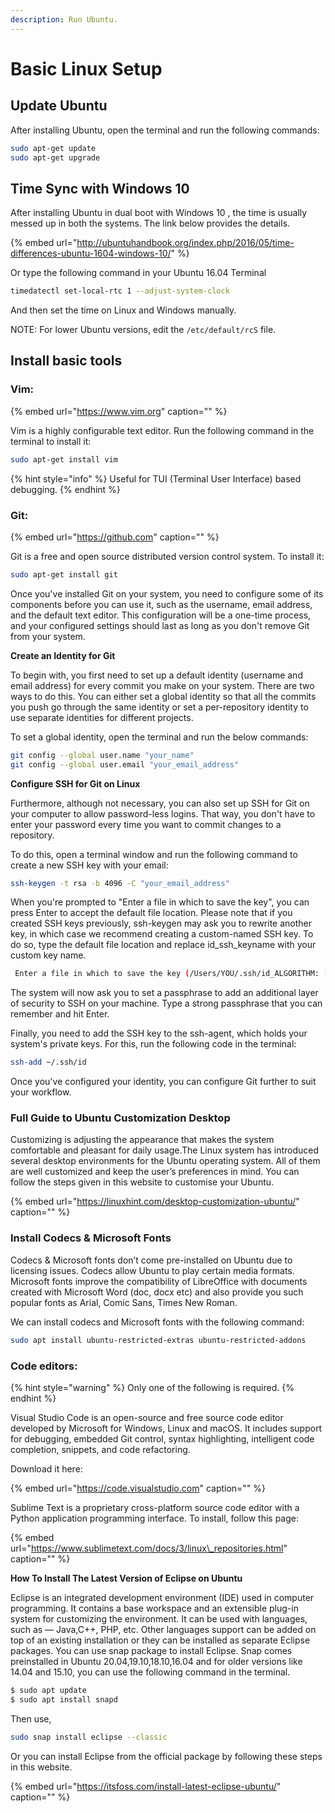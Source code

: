 ```yaml
---
description: Run Ubuntu.
---
```


# Basic Linux Setup

## Update Ubuntu

After installing Ubuntu, open the terminal and run the following commands:

```bash
sudo apt-get update
sudo apt-get upgrade
```

## Time Sync with Windows 10

After installing Ubuntu in dual boot with Windows 10 , the time is usually messed up in both the systems. The link below provides the details.

{% embed url="http://ubuntuhandbook.org/index.php/2016/05/time-differences-ubuntu-1604-windows-10/" %}

Or type the following command in your Ubuntu 16.04 Terminal

```bash
timedatectl set-local-rtc 1 --adjust-system-clock
```

And then set the time on Linux and Windows manually.

NOTE: For lower Ubuntu versions, edit the `/etc/default/rcS` file.



## Install basic tools

### Vim:

{% embed url="https://www.vim.org" caption="" %}

Vim is a highly configurable text editor. Run the following command in the terminal to install it:

```bash
sudo apt-get install vim
```

{% hint style="info" %}
Useful for TUI \(Terminal User Interface\) based debugging.
{% endhint %}

### Git:

{% embed url="https://github.com" caption="" %}

Git is a free and open source distributed version control system. To install it:

```bash
sudo apt-get install git
```
Once you've installed Git on your system, you need to configure some of its components before you can use it, such as the username, email address, and the default text editor. This configuration will be a one-time process, and your configured settings should last as long as you don't remove Git from your system.

**Create an Identity for Git**

To begin with, you first need to set up a default identity (username and email address) for every commit you make on your system. There are two ways to do this. You can either set a global identity so that all the commits you push go through the same identity or set a per-repository identity to use separate identities for different projects.

To set a global identity, open the terminal and run the below commands:
```bash
git config --global user.name "your_name"
git config --global user.email "your_email_address"
```
**Configure SSH for Git on Linux**

Furthermore, although not necessary, you can also set up SSH for Git on your computer to allow password-less logins. That way, you don't have to enter your password every time you want to commit changes to a repository.

To do this, open a terminal window and run the following command to create a new SSH key with your email:
```bash
ssh-keygen -t rsa -b 4096 -C "your_email_address"
```
When you're prompted to "Enter a file in which to save the key", you can press Enter to accept the default file location. Please note that if you created SSH keys previously, ssh-keygen may ask you to rewrite another key, in which case we recommend creating a custom-named SSH key. To do so, type the default file location and replace id_ssh_keyname with your custom key name.
```bash
 Enter a file in which to save the key (/Users/YOU/.ssh/id_ALGORITHM: [Press enter]
 ```
The system will now ask you to set a passphrase to add an additional layer of security to SSH on your machine. Type a strong passphrase that you can remember and hit Enter.

Finally, you need to add the SSH key to the ssh-agent, which holds your system's private keys. For this, run the following code in the terminal:
```bash
ssh-add ~/.ssh/id
```
Once you've configured your identity, you can configure Git further to suit your workflow.

### Full Guide to Ubuntu Customization Desktop
Customizing is adjusting the appearance that makes the system comfortable and pleasant for daily usage.The Linux system has introduced several desktop environments for the Ubuntu operating system. All of them are well customized and keep the user’s preferences in mind. You can follow the steps given in this website to customise your Ubuntu.

{% embed url="https://linuxhint.com/desktop-customization-ubuntu/" caption="" %}

### Install Codecs & Microsoft Fonts
Codecs & Microsoft fonts don’t come pre-installed on Ubuntu due to licensing issues. Codecs allow Ubuntu to play certain media formats. Microsoft fonts improve the compatibility of LibreOffice with documents created with Microsoft Word (doc, docx etc) and also provide you such popular fonts as Arial, Comic Sans, Times New Roman.

We can install codecs and Microsoft fonts with the following command:
```bash
sudo apt install ubuntu-restricted-extras ubuntu-restricted-addons
```
### Code editors:

{% hint style="warning" %}
Only one of the following is required.
{% endhint %}

Visual Studio Code is an open-source and free source code editor developed by Microsoft for Windows, Linux and macOS. It includes support for debugging, embedded Git control, syntax highlighting, intelligent code completion, snippets, and code refactoring.

Download it here:

{% embed url="https://code.visualstudio.com" caption="" %}


Sublime Text is a proprietary cross-platform source code editor with a Python application programming interface. To install, follow this page:

{% embed url="https://www.sublimetext.com/docs/3/linux\_repositories.html" caption="" %}

**How To Install The Latest Version of Eclipse on Ubuntu**

Eclipse is an integrated development environment (IDE) used in computer programming. It contains a base workspace and an extensible plug-in system for customizing the environment. It can be used with languages, such as — Java,C++, PHP, etc. Other languages support can be added on top of an existing installation or they can be installed as separate Eclipse packages.
You can  use snap package to install Eclipse. Snap comes preinstalled in Ubuntu 20.04,19.10,18.10,16.04 and for older versions like 14.04 and 15.10, you can use the following command in the terminal.
```bash
$ sudo apt update
$ sudo apt install snapd
```
Then use,
```bash
sudo snap install eclipse --classic
```
Or you can install Eclipse from the official package by following these steps in this website.

{% embed url="https://itsfoss.com/install-latest-eclipse-ubuntu/" caption="" %}



